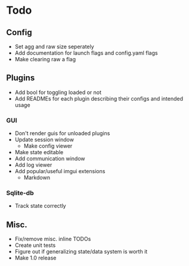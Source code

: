 # Todo
## Config
- Set agg and raw size seperately
- Add documentation for launch flags and config.yaml flags
- Make clearing raw a flag
## Plugins
- Add bool for toggling loaded or not
- Add READMEs for each plugin describing their configs and intended usage
### GUI
- Don't render guis for unloaded plugins
- Update session window
  - Make config viewer
- Make state editable
- Add communication window
- Add log viewer
- Add popular/useful imgui extensions
  - Markdown
### Sqlite-db
- Track state correctly
## Misc.
- Fix/remove misc. inline TODOs
- Create unit tests
- Figure out if generalizing state/data system is worth it
- Make 1.0 release
